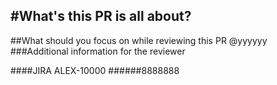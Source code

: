 #What's this PR is all about?
----------
##What should you focus on while reviewing this PR
@yyyyyy
###Additional information for the reviewer

####JIRA
ALEX-10000
######8888888
